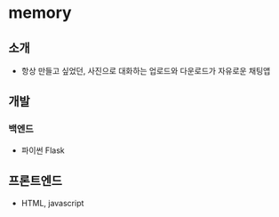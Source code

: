 # memory

## 소개
- 항상 만들고 싶었던, 사진으로 대화하는 업로드와 다운로드가 자유로운 채팅앱


## 개발
### 백엔드
- 파이썬 Flask
## 프론트엔드
- HTML, javascript